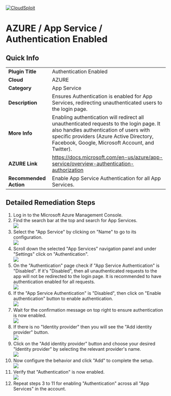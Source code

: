 [![CloudSploit](https://cloudsploit.com/img/logo-new-big-text-100.png "CloudSploit")](https://cloudsploit.com)

# AZURE / App Service / Authentication Enabled

## Quick Info

| | |
|-|-|
| **Plugin Title** | Authentication Enabled |
| **Cloud** | AZURE |
| **Category** | App Service |
| **Description** | Ensures Authentication is enabled for App Services, redirecting unauthenticated users to the login page. |
| **More Info** | Enabling authentication will redirect all unauthenticated requests to the login page. It also handles authentication of users with specific providers (Azure Active Directory, Facebook, Google, Microsoft Account, and Twitter). |
| **AZURE Link** | https://docs.microsoft.com/en-us/azure/app-service/overview-authentication-authorization |
| **Recommended Action** | Enable App Service Authentication for all App Services. |

## Detailed Remediation Steps

1. Log in to the Microsoft Azure Management Console.
2. Find the search bar at the top and search for App Services.</br> <img src="/resources/azure/appservice/authentication-enabled/step2.png"/>
3. Select the "App Service" by clicking on "Name" to go to its configuration.</br> <img src="/resources/azure/appservice/authentication-enabled/step3.png"/>
4. Scroll down the selected "App Services" navigation panel and under "Settings" click on "Authentication".</br> <img src="/resources/azure/appservice/authentication-enabled/step4.png"/>
5. On the "Authentication" page check if "App Service Authentication" is "Disabled". If it's "Disabled", then all unauthenticated requests to the app will not be redirected to the login page. It is recommended to have authentication enabled for all requests.</br> <img src="/resources/azure/appservice/authentication-enabled/step5.png"/>
6. If the "App Service Authentication" is "Disabled", then click on "Enable authentication" button to enable authentication.</br> <img src="/resources/azure/appservice/authentication-enabled/step5.png"/>
7. Wait for the confirmation message on top right to ensure authentication is now enabled.</br> <img src="/resources/azure/appservice/authentication-enabled/step7.png"/>
8. If there is no "Identity provider" then you will see the "Add identity provider" button. </br> <img src="/resources/azure/appservice/authentication-enabled/step8.png"/>
9. Click on the "Add identity provider" button and choose your desired "Identity provider" by selecting the relevant provider's name.</br> <img src="/resources/azure/appservice/authentication-enabled/step9.png"/>
10. Now configure the behavior and click "Add" to complete the setup.</br> <img src="/resources/azure/appservice/authentication-enabled/step10.png"/>
11. Verify that "Authentication" is now enabled.</br> <img src="/resources/azure/appservice/authentication-enabled/step11.png"/>
12. Repeat steps 3 to 11 for enabling "Authentication" across all "App Services" in the account.</br>
